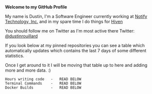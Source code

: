 **Welcome to my GitHub Profile**

My name is Dustin, I'm a Software Engineer currently working at [Notify Technology, Inc.](https://notify.me) and in my spare time I do things for [Hiven](https://hiven.io)

You should follow me on Twitter as I'm most active there
Twitter: [@dustinrouillard](https://dustin.link/twitter)

If you look below at my pinned repositories you can see a table which automatically updates which contains the last 7 days of some different statistics.

Once I get around to it I will be moving that table up to here and adding more and more data. :)

```
Hours writing code   -   READ BELOW
Terminal Commands    -   READ BELOW
Docker Builds        -   READ BELOW
```
